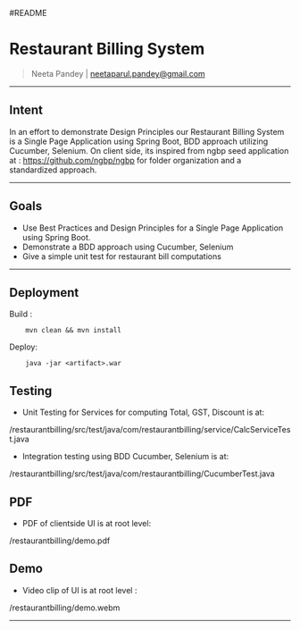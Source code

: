 #README
# Restaurant Billing System
> 
> Neeta Pandey | neetaparul.pandey@gmail.com 
> 
------------------------------------------------------------
## Intent

In an effort to demonstrate Design Principles our Restaurant Billing System is a Single Page Application using Spring Boot, BDD approach utilizing Cucumber, Selenium. On client side, its inspired from ngbp seed application at : https://github.com/ngbp/ngbp for folder organization and a standardized approach.

------------------------------------------------------------

## Goals

* Use Best Practices and Design Principles for a Single Page Application using Spring Boot.
* Demonstrate a BDD approach using Cucumber, Selenium
* Give a simple unit test for restaurant bill computations

------------------------------------------------------------

## Deployment 

Build : 

		mvn clean && mvn install

Deploy:

		java -jar <artifact>.war 

## Testing 

- Unit Testing for Services for computing Total, GST, Discount is at: 

/restaurantbilling/src/test/java/com/restaurantbilling/service/CalcServiceTest.java

- Integration testing using BDD Cucumber, Selenium is at:

/restaurantbilling/src/test/java/com/restaurantbilling/CucumberTest.java


## PDF 

- PDF of clientside UI is at root level:

/restaurantbilling/demo.pdf

## Demo 

- Video clip of UI is at root level : 

/restaurantbilling/demo.webm

------------------------------------------------------------
